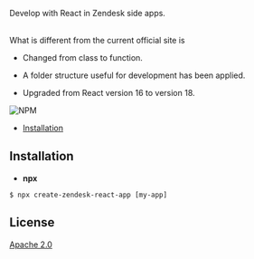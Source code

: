 Develop with React in Zendesk side apps.

<br/>
What is different from the current official site is

- Changed from class to function.

- A folder structure useful for development has been applied.

- Upgraded from React version 16 to version 18.

![NPM](https://img.shields.io/npm/v/create-zendesk-react-app)

- [Installation](#Installation)

## Installation

- **npx**

```
$ npx create-zendesk-react-app [my-app]
```

## License

[Apache 2.0](https://github.com/zendesk/app_scaffolds/blob/master/packages/react/LICENSE)
